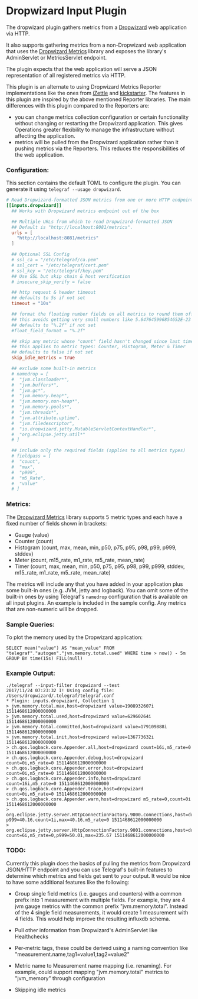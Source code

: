# Dropwizard Input Plugin

The dropwizard plugin gathers metrics from a [Dropwizard](http://www.dropwizard.io/) web application via HTTP.

It also supports gathering metrics from a non-Dropwizard web application that uses the [Dropwizard Metrics](http://metrics.dropwizard.io) library and exposes the library's AdminServlet or MetricsServlet endpoint.

The plugin expects that the web application will serve a JSON representation of all registered metrics via HTTP.

This plugin is an alternate to using Dropwizard Metrics Reporter implementations like the ones from [iZettle](https://github.com/iZettle/dropwizard-metrics-influxdb) and [kickstarter](https://github.com/kickstarter/dropwizard-influxdb-reporter). The features in this plugin are inspired by the above mentioned Reporter libraries.
The main differences with this plugin compared to the Reporters are:

- you can change metrics collection configuration or certain functionality without changing or restarting the Dropwizard application. This gives Operations greater flexibility to manage the infrastructure without affecting the application.
- metrics will be pulled from the Dropwizard application rather than it pushing metrics via the Reporters. This reduces the responsibilities of the web application.


### Configuration:

This section contains the default TOML to configure the plugin.  You can
generate it using `telegraf --usage dropwizard`.

```toml
# Read Dropwizard-formatted JSON metrics from one or more HTTP endpoints
[[inputs.dropwizard]]
  ## Works with Dropwizard metrics endpoint out of the box

  ## Multiple URLs from which to read Dropwizard-formatted JSON
  ## Default is "http://localhost:8081/metrics".
  urls = [
    "http://localhost:8081/metrics"
  ]

  ## Optional SSL Config
  # ssl_ca = "/etc/telegraf/ca.pem"
  # ssl_cert = "/etc/telegraf/cert.pem"
  # ssl_key = "/etc/telegraf/key.pem"
  ## Use SSL but skip chain & host verification
  # insecure_skip_verify = false

  ## http request & header timeout
  ## defaults to 5s if not set
  timeout = "10s"

  ## format the floating number fields on all metrics to round them off
  ## this avoids getting very small numbers like 5.647645996854652E-23
  ## defaults to "%.2f" if not set
  #float_field_format = "%.2f"

  ## skip any metric whose "count" field hasn't changed since last time the metric was pulled
  ## this applies to metric types: Counter, Histogram, Meter & Timer
  ## defaults to false if not set
  skip_idle_metrics = true

  ## exclude some built-in metrics
  # namedrop = [
  #  "jvm.classloader*",
  #  "jvm.buffers*",
  #  "jvm.gc*",
  #  "jvm.memory.heap*",
  #  "jvm.memory.non-heap*",
  #  "jvm.memory.pools*",
  #  "jvm.threads*",
  #  "jvm.attribute.uptime",
  #  "jvm.filedescriptor",
  #  "io.dropwizard.jetty.MutableServletContextHandler*",
  #  "org.eclipse.jetty.util*"
  # ]

  ## include only the required fields (applies to all metrics types)
  # fieldpass = [
  #  "count",
  #  "max",
  #  "p999",
  #  "m5_Rate",
  #  "value"
  # ]
```

### Metrics:

The [Dropwizard Metrics](http://metrics.dropwizard.io) library supports 5 metric types and each have a fixed number of fields shown in brackets:

- Gauge (value)
- Counter (count)
- Histogram (count, max, mean, min, p50, p75, p95, p98, p99, p999, stddev)
- Meter (count, m15_rate, m1_rate, m5_rate, mean_rate)
- Timer (count, max, mean, min, p50, p75, p95, p98, p99, p999, stddev, m15_rate, m1_rate, m5_rate, mean_rate)

The metrics will include any that you have added in your application plus some built-in ones (e.g. JVM, jetty and logback). 
You can omit some of the built-in ones by using Telegraf's ```namedrop``` configuration that is available on all input plugins. An example is included in the sample config.
Any metrics that are non-numeric will be dropped.

### Sample Queries:

To plot the memory used by the Dropwizard application:
```
SELECT mean("value") AS "mean_value" FROM "telegraf"."autogen"."jvm.memory.total.used" WHERE time > now() - 5m GROUP BY time(15s) FILL(null)
```

### Example Output:

```
./telegraf --input-filter dropwizard --test
2017/11/24 07:23:32 I! Using config file: /Users/dropwizard/.telegraf/telegraf.conf
* Plugin: inputs.dropwizard, Collection 1
> jvm.memory.total.max,host=dropwizard value=1908932607i 1511468612000000000
> jvm.memory.total.used,host=dropwizard value=62960264i 1511468612000000000
> jvm.memory.total.committed,host=dropwizard value=179109888i 1511468612000000000
> jvm.memory.total.init,host=dropwizard value=136773632i 1511468612000000000
> ch.qos.logback.core.Appender.all,host=dropwizard count=16i,m5_rate=0 1511468612000000000
> ch.qos.logback.core.Appender.debug,host=dropwizard count=0i,m5_rate=0 1511468612000000000
> ch.qos.logback.core.Appender.error,host=dropwizard count=0i,m5_rate=0 1511468612000000000
> ch.qos.logback.core.Appender.info,host=dropwizard count=16i,m5_rate=0 1511468612000000000
> ch.qos.logback.core.Appender.trace,host=dropwizard count=0i,m5_rate=0 1511468612000000000
> ch.qos.logback.core.Appender.warn,host=dropwizard m5_rate=0,count=0i 1511468612000000000
> org.eclipse.jetty.server.HttpConnectionFactory.9000.connections,host=dropwizard p999=40.16,count=1i,max=40.16,m5_rate=0 1511468612000000000
> org.eclipse.jetty.server.HttpConnectionFactory.9001.connections,host=dropwizard count=6i,m5_rate=0,p999=50.01,max=235.67 1511468612000000000
```

### TODO:

Currently this plugin does the basics of pulling the metrics from Dropwizard JSON/HTTP endpoint and you can use Telegraf's built-in features to determine which metrics and fields get sent to your output. 
It would be nice to have some additional features like the following:

- Group single field metrics (i.e. gauges and counters) with a common prefix into 1 measurement with multiple fields. For example, they are 4 jvm gauge metrics with the common prefix "jvm.memory.total". Instead of the 4 single field measurements, it would create 1 measurement with 4 fields. This would help improve the resulting influxdb schema.

- Pull other information from Dropwizard's AdminServlet like Healthchecks

- Per-metric tags, these could be derived using a naming convention like "measurement.name,tag1=value1,tag2=value2"

- Metric name to Measurement name mapping (i.e. renaming). For example, could support mapping "jvm.memory.total" metrics to "jvm_memory" through configuration

- Skipping idle metrics
